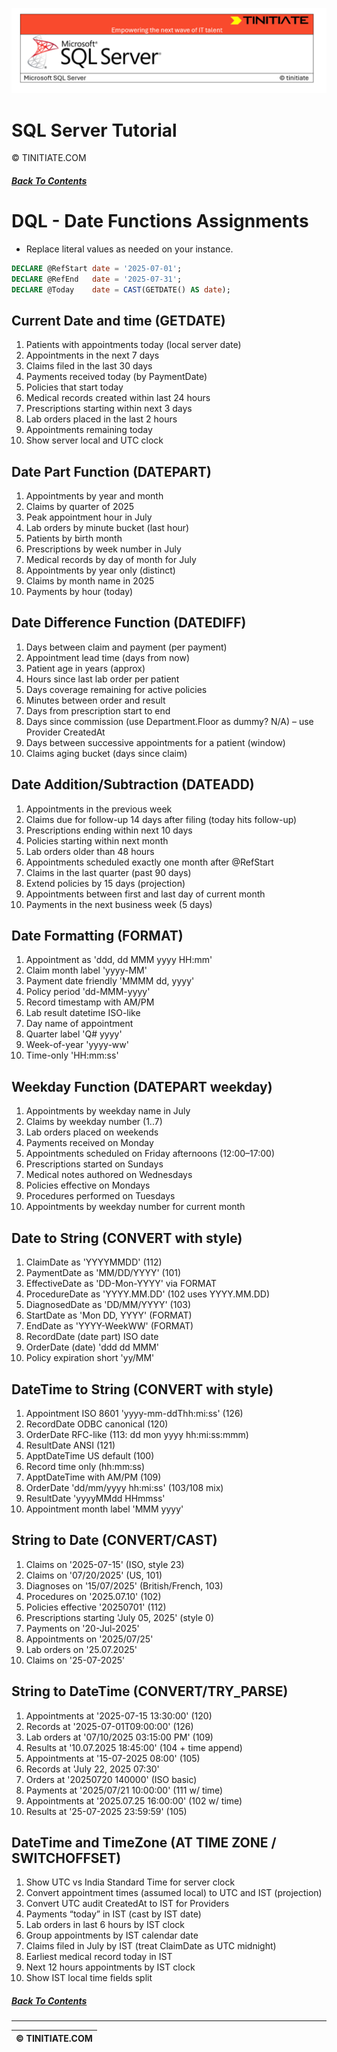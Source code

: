 ![SQL Server Tinitiate Image](../../../sqlserver-sql/sqlserver.png)

# SQL Server Tutorial
&copy; TINITIATE.COM

##### [Back To Contents](./README.md)

# DQL - Date Functions Assignments
* Replace literal values as needed on your instance.
```sql
DECLARE @RefStart date = '2025-07-01';
DECLARE @RefEnd   date = '2025-07-31';
DECLARE @Today    date = CAST(GETDATE() AS date);
```

## Current Date and time (GETDATE)
1. Patients with appointments today (local server date)
2. Appointments in the next 7 days
3. Claims filed in the last 30 days
4. Payments received today (by PaymentDate)
5. Policies that start today
6. Medical records created within last 24 hours
7. Prescriptions starting within next 3 days
8. Lab orders placed in the last 2 hours
9. Appointments remaining today
10. Show server local and UTC clock

## Date Part Function (DATEPART)
1. Appointments by year and month
2. Claims by quarter of 2025
3. Peak appointment hour in July
4. Lab orders by minute bucket (last hour)
5. Patients by birth month
6. Prescriptions by week number in July
7. Medical records by day of month for July
8. Appointments by year only (distinct)
9. Claims by month name in 2025
10. Payments by hour (today)

## Date Difference Function (DATEDIFF)
1. Days between claim and payment (per payment)
2. Appointment lead time (days from now)
3. Patient age in years (approx)
4. Hours since last lab order per patient
5. Days coverage remaining for active policies
6. Minutes between order and result
7. Days from prescription start to end
8. Days since commission (use Department.Floor as dummy? N/A) – use Provider CreatedAt
9. Days between successive appointments for a patient (window)
10. Claims aging bucket (days since claim)

## Date Addition/Subtraction (DATEADD)
1. Appointments in the previous week
2. Claims due for follow-up 14 days after filing (today hits follow-up)
3. Prescriptions ending within next 10 days
4. Policies starting within next month
5. Lab orders older than 48 hours
6. Appointments scheduled exactly one month after @RefStart
7. Claims in the last quarter (past 90 days)
8. Extend policies by 15 days (projection)
9. Appointments between first and last day of current month
10. Payments in the next business week (5 days)

## Date Formatting (FORMAT)
1. Appointment as 'ddd, dd MMM yyyy HH:mm'
2. Claim month label 'yyyy-MM'
3. Payment date friendly 'MMMM dd, yyyy'
4. Policy period 'dd-MMM-yyyy'
5. Record timestamp with AM/PM
6. Lab result datetime ISO-like
7. Day name of appointment
8. Quarter label 'Q# yyyy'
9. Week-of-year 'yyyy-ww'
10. Time-only 'HH:mm:ss'

## Weekday Function (DATEPART weekday)
1. Appointments by weekday name in July
2. Claims by weekday number (1..7)
3. Lab orders placed on weekends
4. Payments received on Monday
5. Appointments scheduled on Friday afternoons (12:00–17:00)
6. Prescriptions started on Sundays
7. Medical notes authored on Wednesdays
8. Policies effective on Mondays
9. Procedures performed on Tuesdays
10. Appointments by weekday number for current month

## Date to String (CONVERT with style)
1. ClaimDate as 'YYYYMMDD' (112)
2. PaymentDate as 'MM/DD/YYYY' (101)
3. EffectiveDate as 'DD-Mon-YYYY' via FORMAT
4. ProcedureDate as 'YYYY.MM.DD' (102 uses YYYY.MM.DD)
5. DiagnosedDate as 'DD/MM/YYYY' (103)
6. StartDate as 'Mon DD, YYYY' (FORMAT)
7. EndDate as 'YYYY-WeekWW' (FORMAT)
8. RecordDate (date part) ISO date
9. OrderDate (date) 'ddd dd MMM'
10. Policy expiration short 'yy/MM'

## DateTime to String (CONVERT with style)
1. Appointment ISO 8601 'yyyy-mm-ddThh:mi:ss' (126)
2. RecordDate ODBC canonical (120)
3. OrderDate RFC-like (113: dd mon yyyy hh:mi:ss:mmm)
4. ResultDate ANSI (121)
5. ApptDateTime US default (100)
6. Record time only (hh:mm:ss)
7. ApptDateTime with AM/PM (109)
8. OrderDate 'dd/mm/yyyy hh:mi:ss' (103/108 mix)
9. ResultDate 'yyyyMMdd HHmmss'
10. Appointment month label 'MMM yyyy'

## String to Date (CONVERT/CAST)
1. Claims on '2025-07-15' (ISO, style 23)
2. Claims on '07/20/2025' (US, 101)
3. Diagnoses on '15/07/2025' (British/French, 103)
4. Procedures on '2025.07.10' (102)
5. Policies effective '20250701' (112)
6. Prescriptions starting 'July 05, 2025' (style 0)
7. Payments on '20-Jul-2025'
8. Appointments on '2025/07/25'
9. Lab orders on '25.07.2025'
10. Claims on '25-07-2025'

## String to DateTime (CONVERT/TRY_PARSE)
1. Appointments at '2025-07-15 13:30:00' (120)
2. Records at '2025-07-01T09:00:00' (126)
3. Lab orders at '07/10/2025 03:15:00 PM' (109)
4. Results at '10.07.2025 18:45:00' (104 + time append)
5. Appointments at '15-07-2025 08:00' (105)
6. Records at 'July 22, 2025 07:30'
7. Orders at '20250720 140000' (ISO basic)
8. Payments at '2025/07/21 10:00:00' (111 w/ time)
9. Appointments at '2025.07.25 16:00:00' (102 w/ time)
10. Results at '25-07-2025 23:59:59' (105)

## DateTime and TimeZone (AT TIME ZONE / SWITCHOFFSET)
1. Show UTC vs India Standard Time for server clock
2. Convert appointment times (assumed local) to UTC and IST (projection)
3. Convert UTC audit CreatedAt to IST for Providers
4. Payments “today” in IST (cast by IST date)
5. Lab orders in last 6 hours by IST clock
6. Group appointments by IST calendar date
7. Claims filed in July by IST (treat ClaimDate as UTC midnight)
8. Earliest medical record today in IST
9. Next 12 hours appointments by IST clock
10. Show IST local time fields split

##### [Back To Contents](./README.md)
***
| &copy; TINITIATE.COM |
|----------------------|

